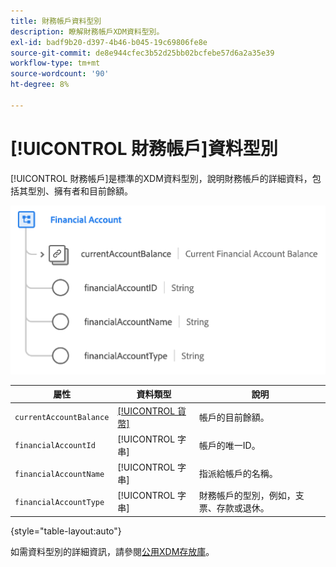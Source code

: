 ```yaml
---
title: 財務帳戶資料型別
description: 瞭解財務帳戶XDM資料型別。
exl-id: badf9b20-d397-4b46-b045-19c69806fe8e
source-git-commit: de8e944cfec3b52d25bb02bcfebe57d6a2a35e39
workflow-type: tm+mt
source-wordcount: '90'
ht-degree: 8%

---
```


# [!UICONTROL 財務帳戶]資料型別

[!UICONTROL 財務帳戶]是標準的XDM資料型別，說明財務帳戶的詳細資料，包括其型別、擁有者和目前餘額。

![](../images/data-types/financial-account.png)

| 屬性 | 資料類型 | 說明 |
| --- | --- | --- |
| `currentAccountBalance` | [[!UICONTROL 貨幣]](./currency.md) | 帳戶的目前餘額。 |
| `financialAccountId` | [!UICONTROL 字串] | 帳戶的唯一ID。 |
| `financialAccountName` | [!UICONTROL 字串] | 指派給帳戶的名稱。 |
| `financialAccountType` | [!UICONTROL 字串] | 財務帳戶的型別，例如，支票、存款或退休。 |

{style="table-layout:auto"}

如需資料型別的詳細資訊，請參閱[公用XDM存放庫](https://github.com/adobe/xdm/blob/master/docs/reference/datatypes/financial-account.schema.json)。
